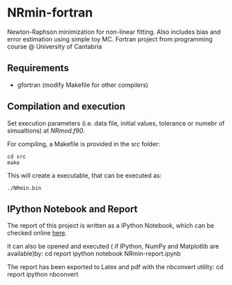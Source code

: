 # NRmin-fortran

Newton-Raphson minimization for non-linear fitting.
Also includes bias and error estimation using simple toy MC.
Fortran project from programming course @ University of Cantabria


## Requirements

* gfortran (modify Makefile for other compilers)

## Compilation and execution

Set execution parameters (i.e. data file, initial values, tolerance or
numebr of simualtions) at *NRmod.f90*.

For compiling, a Makefile is provided in the src folder:

    cd src
    make

This will create a executable, that can be executed as:

    ./NRmin.bin

## IPython Notebook and Report

The report of this project is written as a IPython Notebook,
which can be checked online [here](http://nbviewer.ipython.org/github/pablodecm/NRmin-fortran/blob/master/report/NRmin-report.ipynb).

It can also be opened and executed ( if IPython, NumPy
and Matplotlib are available)by:
    cd report
    ipython notebook NRmin-report.ipynb

The report has been exported to Latex and pdf with the
nbconvert utility:
    cd report
    ipython nbconvert
